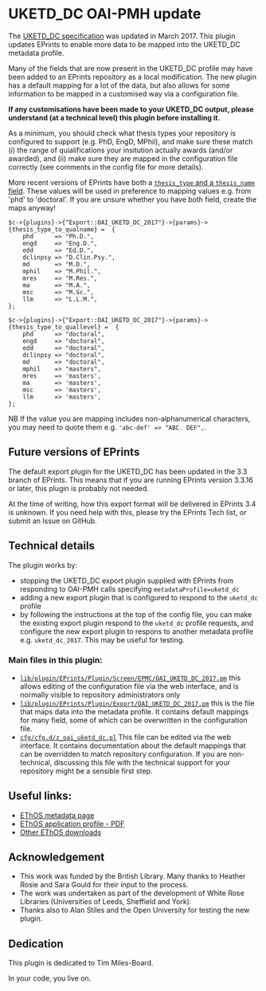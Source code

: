 # UKETD_DC OAI-PMH update
The [UKETD_DC specification](http://ethostoolkit.cranfield.ac.uk/tiki-index.php?page=The+EThOS+UKETD_DC+application+profile) was updated in March 2017. This plugin updates EPrints to enable more data to be mapped into the UKETD_DC metadata profile.

Many of the fields that are now present in the UKETD_DC profile may have been added to an EPrints repository as a local modification. The new plugin has a default mapping for a lot of the data, but also allows for some information to be mapped in a customised way via a configuration file.

__If any customisations have been made to your UKETD_DC output, please understand (at a technical level) this plugin before installing it.__

As a minimum, you should check what thesis types your repository is configured to support (e.g. PhD, EngD, MPhil), and make sure these match (i) the range of quialifications your insitution actually awards (and/or awarded), and (ii) make sure they are mapped in the configuration file correctly (see comments in the config file for more details).

More recent versions of EPrints have both a [`thesis_type` and a `thesis_name` field](https://github.com/eprints/eprints/blob/3.3/lib/defaultcfg/cfg.d/eprint_fields.pl#L267-L290). These values will be used in preference to mapping values e.g. from 'phd' to 'doctoral'. If you are unsure whether you have both field, create the maps anyway!


```
$c->{plugins}->{"Export::OAI_UKETD_DC_2017"}->{params}->{thesis_type_to_qualname} =  {
    phd      => "Ph.D.",
    engd     => "Eng.D.",
    edd      => "Ed.D.",
    dclinpsy => "D.Clin.Psy.",
    md       => "M.D.",
    mphil    => "M.Phil.",
    mres     => "M.Res.",
    ma       => "M.A.",
    msc      => "M.Sc.",
    llm      => "L.L.M.",
};

$c->{plugins}->{"Export::OAI_UKETD_DC_2017"}->{params}->{thesis_type_to_quallevel} =  {
    phd      => "doctoral",
    engd     => "doctoral",
    edd      => "doctoral",
    dclinpsy => "doctoral",
    md       => "doctoral",
    mphil    => "masters",
    mres     => 'masters',
    ma       => 'masters',
    msc      => 'masters',
    llm      => 'masters',
};

```

NB If the value you are mapping includes non-alphanumerical characters, you may need to quote them e.g. `'abc-def' => "ABC. DEF",`.


## Future versions of EPrints
The default export plugin for the UKETD_DC has been updated in the 3.3 branch of EPrints. This means that if you are running EPrints version 3.3.16 or later, this plugin is probably not needed.

At the time of writing, how this export format will be delivered in EPrints 3.4 is unknown. If you need help with this, please try the EPrints Tech list, or submit an Issue on GitHub.

## Technical details

The plugin works by:
* stopping the UKETD_DC export plugin supplied with EPrints from responding to OAI-PMH calls specifying `metadataProfile=uketd_dc`
* adding a new export plugin that is configured to respond to the `uketd_dc` profile
* by following the instructions at the top of the config file, you can make the existing export plugin respond to the `uketd_dc` profile requests, and configure the new export plugin to respons to another metadata profile e.g. `uketd_dc_2017`. This may be useful for testing.

### Main files in this plugin:

* [`lib/plugin/EPrints/Plugin/Screen/EPMC/OAI_UKETD_DC_2017.pm`](https://github.com/eprintsug/oai_uketd_dc/blob/master/lib/plugin/EPrints/Plugin/Screen/EPMC/OAI_UKETD_DC_2017.pm) this allows editing of the configuration file via the web interface, and is normally visible to repository administrators only
* [`lib/plugin/EPrints/Plugin/Export/OAI_UKETD_DC_2017.pm`](https://github.com/eprintsug/oai_uketd_dc/blob/master/lib/plugin/EPrints/Plugin/Export/OAI_UKETD_DC_2017.pm) this is the file that maps data into the metadata profile. It contains default mappings for many field, some of which can be overwritten in the configuration file.
* [`cfg/cfg.d/z_oai_uketd_dc.pl`](https://github.com/eprintsug/oai_uketd_dc/blob/master/cfg/cfg.d/z_oai_uketd_dc.pl) This file can be edited via the web interface. It contains documentation about the default mappings that can be overridden to match repository configuration. If you are non-technical, discussing this file with the technical support for your repository might be a sensible first step.

## Useful links:
* [EThOS metadata page](http://ethostoolkit.cranfield.ac.uk/tiki-index.php?page=Metadata)
* [EThOS application profile - PDF](http://ethostoolkit.cranfield.ac.uk/tiki-download_file.php?fileId=50)
* [Other EThOS downloads](http://ethostoolkit.cranfield.ac.uk/tiki-list_file_gallery.php?page=Downloads&galleryId=8)

## Acknowledgement
* This work was funded by the British Library. Many thanks to Heather Rosie and Sara Gould for their input to the process.
* The work was undertaken as part of the development of White Rose Libraries (Universities of Leeds, Sheffield and York).
* Thanks also to Alan Stiles and the Open University for testing the new plugin.

## Dedication
This plugin is dedicated to Tim Miles-Board.

In your code, you live on.

